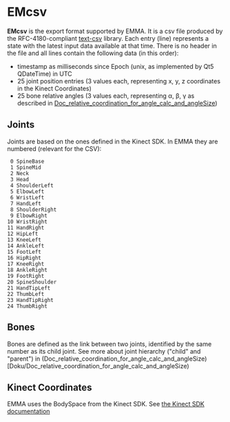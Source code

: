 # EMcsv

**EMcsv** is the export format supported by EMMA. It is a csv file produced by the RFC-4180-compliant [text-csv](https://github.com/roman-kashitsyn/text-csv) library. Each entry (line) represents a state with the latest input data available at that time. There is no header in the file and all lines contain the following data (in this order):

* timestamp as milliseconds since Epoch (unix, as implemented by Qt5 QDateTime) in UTC
* 25 joint position entries (3 values each, representing x, y, z coordinates in the Kinect Coordinates)
* 25 bone relative angles (3 values each, representing α, β, γ as described in [Doc_relative_coordination_for_angle_calc_and_angleSize](/Doku/Doc_relative_coordination_for_angle_calc_and_angleSize))

## Joints

Joints are based on the ones defined in the Kinect SDK. In EMMA they are numbered (relevant for the CSV):

```
 0 SpineBase
 1 SpineMid
 2 Neck
 3 Head	
 4 ShoulderLeft
 5 ElbowLeft
 6 WristLeft
 7 HandLeft
 8 ShoulderRight
 9 ElbowRight
10 WristRight
11 HandRight
12 HipLeft
13 KneeLeft
14 AnkleLeft
15 FootLeft
16 HipRight
17 KneeRight
18 AnkleRight
19 FootRight
20 SpineShoulder
21 HandTipLeft
22 ThumbLeft
23 HandTipRight
24 ThumbRight
```

## Bones

Bones are defined as the link between two joints, identified by the same number as its child joint. See more about joint hierarchy ("child" and "parent") in (Doc_relative_coordination_for_angle_calc_and_angleSize)[Doku/Doc_relative_coordination_for_angle_calc_and_angleSize)

## Kinect Coordinates

EMMA uses the BodySpace from the Kinect SDK. See [the Kinect SDK documentation](TODO)

